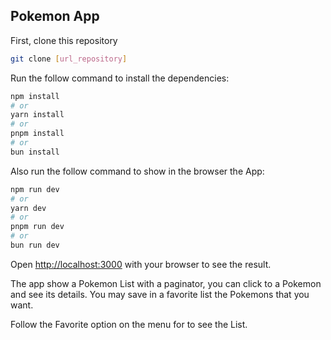 
## Pokemon App

First, clone this repository

```bash
git clone [url_repository]
```



Run the follow command to install the dependencies:

```bash
npm install
# or
yarn install
# or
pnpm install
# or
bun install
```
Also run the follow command to show in the browser the App:

```bash
npm run dev
# or
yarn dev
# or
pnpm run dev
# or
bun run dev
```

Open [http://localhost:3000](http://localhost:3000) with your browser to see the result.

The app show a Pokemon List with a paginator, you can click to a Pokemon and see its details.
You may save in a favorite list the Pokemons that you want.

Follow the Favorite option on the menu for to see the List.